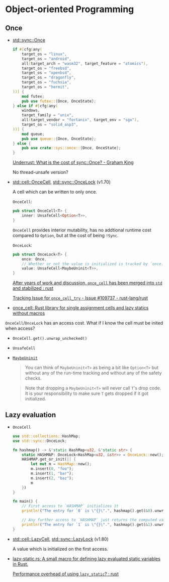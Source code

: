 # Object-oriented Programming
## Once
- [std::sync::Once](https://doc.rust-lang.org/std/sync/struct.Once.html)

  ```rust
  if #[cfg(any(
      target_os = "linux",
      target_os = "android",
      all(target_arch = "wasm32", target_feature = "atomics"),
      target_os = "freebsd",
      target_os = "openbsd",
      target_os = "dragonfly",
      target_os = "fuchsia",
      target_os = "hermit",
  ))] {
      mod futex;
      pub use futex::{Once, OnceState};
  } else if #[cfg(any(
      windows,
      target_family = "unix",
      all(target_vendor = "fortanix", target_env = "sgx"),
      target_os = "solid_asp3",
  ))] {
      mod queue;
      pub use queue::{Once, OnceState};
  } else {
      pub use crate::sys::once::{Once, OnceState};
  }
  ```

  [Underrust: What is the cost of sync::Once? - Graham King](https://darkcoding.net/software/cost-of-sync-once/)

  No thread-unsafe version?

- [std::cell::OnceCell](https://doc.rust-lang.org/stable/std/cell/struct.OnceCell.html), [std::sync::OnceLock](https://doc.rust-lang.org/stable/std/sync/struct.OnceLock.html) (v1.70)

  A cell which can be written to only once.

  `OnceCell`:
  ```rust
  pub struct OnceCell<T> {
      inner: UnsafeCell<Option<T>>,
  }
  ```
  `OnceCell` provides interior mutability, has no addtional runtime cost compared to `Option`, but at the cost of being `!Sync`.

  `OnceLock`:
  ```rust
  pub struct OnceLock<T> {
      once: Once,
      // Whether or not the value is initialized is tracked by `once.is_completed()`.
      value: UnsafeCell<MaybeUninit<T>>,
  }
  ```

  [After years of work and discussion, `once_cell` has been merged into `std` and stabilized : rust](https://www.reddit.com/r/rust/comments/126qaai/after_years_of_work_and_discussion_once_cell_has/)

  [Tracking Issue for `once_cell_try` - Issue #109737 - rust-lang/rust](https://github.com/rust-lang/rust/issues/109737)

- [once_cell: Rust library for single assignment cells and lazy statics without macros](https://github.com/matklad/once_cell)

`OnceCell`/`OnceLock` has an access cost. What if I know the cell must be inited when access?
- `OnceCell.get().unwrap_unchecked()`
- `UnsafeCell`
- [`MaybeUninit`](https://doc.rust-lang.org/std/mem/union.MaybeUninit.html)

  > You can think of `MaybeUninit<T>` as being a bit like `Option<T>` but without any of the run-time tracking and without any of the safety checks.

  > Note that dropping a `MaybeUninit<T>` will never call `T`'s drop code. It is your responsibility to make sure `T` gets dropped if it got initialized.

## Lazy evaluation 
- `OnceCell`

  ```rust
  use std::collections::HashMap;
  use std::sync::OnceLock;

  fn hashmap() -> &'static HashMap<u32, &'static str> {
      static HASHMAP: OnceLock<HashMap<u32, &str>> = OnceLock::new();
      HASHMAP.get_or_init(|| {
          let mut m = HashMap::new();
          m.insert(0, "foo");
          m.insert(1, "bar");
          m.insert(2, "baz");
          m
      })
  }

  fn main() {
      // First access to `HASHMAP` initializes it
      println!("The entry for `0` is \"{}\".", hashmap().get(&0).unwrap());

      // Any further access to `HASHMAP` just returns the computed value
      println!("The entry for `1` is \"{}\".", hashmap().get(&1).unwrap());
  }
  ```

- [std::cell::LazyCell](https://doc.rust-lang.org/std/cell/struct.LazyCell.html), [std::sync::LazyLock](https://doc.rust-lang.org/std/sync/struct.LazyLock.html) (v1.80)

  A value which is initialized on the first access.

- [lazy-static.rs: A small macro for defining lazy evaluated static variables in Rust.](https://github.com/rust-lang-nursery/lazy-static.rs)

  [Performance overhead of using `lazy_static`? : rust](https://www.reddit.com/r/rust/comments/me5mmj/performance_overhead_of_using_lazy_static/)
